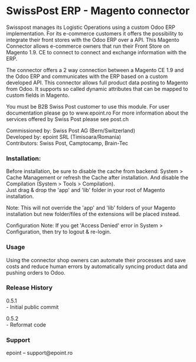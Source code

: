 <h1>SwissPost ERP - Magento connector</h1>
<p>Swisspost manages its Logistic Operations using a custom Odoo ERP implementation. For its e-commerce customers it offers the possibility to integrate their front stores with the Odoo ERP over a API.
This Magento Connector allows e-commerce owners that run their Front Store on Magento 1.9. CE to connect to connect and exchange information with the ERP.</p>
<p>The connector offers a 2 way connection between a Magento CE 1.9 and the Odoo ERP and communicates with the ERP based on a custom developed API.  
This connector allows full product data posting to Magento from Odoo. It supports so called dynamic attributes that can be mapped to custom fields in Magento.</p>
<p>You must be B2B Swiss Post customer to use this module. For user documentation please go to www.epoint.ro For more information about the services offered by Swiss Post please see post.ch</p>
<p>Commissioned by: Swiss Post AG (Bern/Switzerland)<br>
Developed by: epoint SRL (Timisoara/Romania)<br>
Contributors: Swiss Post, Camptocamp, Brain-Tec</p>
<h3>Installation:</h3>
<p>Before installation, be sure to disable the cache from backend: System > Cache Management or refresh the Cache after installation. And disable the Compilation (System > Tools > Compilation).<br>Just drag & drop the 'app' and 'lib' folder in your root of Magento installation.</p>
<p>Note: This will not override the 'app' and 'lib' folders of your Magento installation but new folder/files of the extensions will be placed instead.</p>
<p>Configuration Note: If you get 'Access Denied' error in System > Configuration, then try to logout & re-login.</p>
<h3>Usage</h3>
<p>Using the connector shop owners can automate their processes and save costs and reduce human errors by automatically syncing product data and pushing orders to Odoo.</p>
<h3>Release History</h3>
<p>0.5.1<br>
- Initial public commit</p>
<p>0.5.2<br>
- Reformat code</p>

<h3>Support</h3>
epoint – support@epoint.ro 
